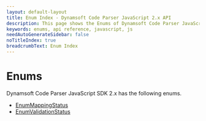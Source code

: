 ```yaml
---
layout: default-layout
title: Enum Index - Dynamsoft Code Parser JavaScript 2.x API
description: This page shows the Enums of Dynamsoft Code Parser JavaScript SDK version 2.x.
keywords: enums, api reference, javascript, js
needAutoGenerateSidebar: false
noTitleIndex: true
breadcrumbText: Enum Index
---
```


# Enums

Dynamsoft Code Parser JavaScript SDK 2.x has the following enums.

* [EnumMappingStatus](./EnumMappingStatus.md)
* [EnumValidationStatus](./EnumValidationStatus.md)
